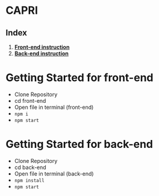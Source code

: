 # CAPRI

## **Index**

1. **[Front-end instruction](#Getting-Started-for-front-end)**
1. **[Back-end instruction](#Getting-Started-for-back-end)**


# Getting Started for front-end

- Clone Repository
- cd front-end
- Open file in terminal (front-end)
- `npm i`
- `npm start`

# Getting Started for back-end

- Clone Repository
- cd back-end
- Open file in terminal (back-end)
- `npm install`
- `npm start`